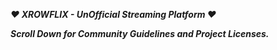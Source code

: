 ***❤ XROWFLIX - UnOfficial Streaming Platform ❤***<br />

***Scroll Down for Community Guidelines and Project Licenses.***
